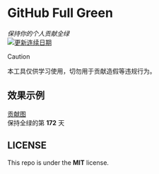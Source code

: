 # GitHub Full Green
*保持你的个人贡献全绿*  
[![更新连续日期](https://github.com/Luna-Grace/github-full-green/actions/workflows/daily_commit.yml/badge.svg)](https://github.com/Luna-Grace/github-full-green/actions/workflows/daily_commit.yml)

> [!CAUTION]
> 本工具仅供学习使用，切勿用于贡献造假等违规行为。

## 效果示例
[贡献图](https://github.com/Luna-Grace)  
保持全绿的第 **172** 天

## LICENSE
This repo is under the **MIT** license.